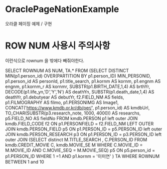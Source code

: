# OraclePageNationExample
오라클 페이징 예제 / 구현 

# ROW NUM 사용시 주의사항
이런식으로 rownum 을 밖에다 빼줘야한다. 




SELECT ROWNUM AS NUM,
TA.* FROM
(SELECT DISTINCT MIN(p1.person_id) OVER(PARTITION BY p1.person_ID) MIN_PERSONID,
p1.person_id AS personId,
p1.title_search,
p1.kornm AS kornm,
p1.engnm AS engnm,
p1.kornm_r AS kornmr,
SUBSTR(p1.BIRTH_DATE,1,4) AS
brthYr,
DECODE(p1.life_yn,'D','Y','N') AS deathYn, SUBSTR(p1.death_date,1,4) AS deathYr,
p1.debutyear AS debutYr,
f2.FIELD_NM AS fields,
p1.FILMOGRAPHY AS filmo,
p1.PERSONIMG AS Image1,
CONCAT('https://www.kmdb.or.kr/db/per/', p1.person_id) AS kmdbUrl,
TO_CHAR(SUBSTR(p3.research_note, 1000, 4000)) AS researchs,
p5.FIELD_NO AS fieldNo
FROM
kmdb.PERSON p1
left outer JOIN kmdb.FIELD_CODE f2 ON p1.PERSONFIELD = f2.FIELD_NM
LEFT OUTER JOIN kmdb.PERSON_FIELD p5 ON p1.PERSON_ID = p5.PERSON_ID
left outer JOIN kmdb.PERSON_RESEARCH p3 ON p1.PERSON_ID = p3.PERSON_ID
left outer JOIN (SELECT distinct M.TITLE_SEARCH , C.PERSON_ID FROM kmdb.CREDIT_MOVIE C, kmdb.MOVIE_SE M
WHERE C.MOVIE_ID = M.MOVIE_ID AND C.MOVIE_SEQ = M.MOVIE_SEQ) p5 ON p5.person_id = p1.PERSON_ID
WHERE 1 =1
AND p1.kornm = '이미연'
) TA
WHERE ROWNUM BETWEEN 1 and 10


		

